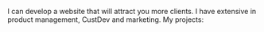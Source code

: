I can develop a website that will attract you more clients. I have extensive in product management, CustDev and marketing. My projects:

<!---
z97/z97 is a ✨ special ✨ repository because its `README.md` (this file) appears on your GitHub profile.
You can click the Preview link to take a look at your changes.
--->
